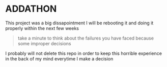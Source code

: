 # ADDATHON

This project was a big dissapointment I will be rebooting it and doing it properly within the next few weeks

> take a minute to think about the failures you have faced because some improper decisions

I probably will not delete this repo in order to keep this horrible experience in the back of my mind everytime I make a decision 
